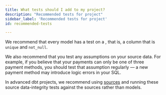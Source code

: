 ```yaml
---
title: What tests should I add to my project?
description: "Recommended tests for project"
sidebar_label: 'Recommended tests for project'
id: recommended-tests

---
```

We recommend that every model has a test on a <Term id="primary-key" />, that is, a column that is `unique` and `not_null`.

We also recommend that you test any assumptions on your source data. For example, if you believe that your payments can only be one of three payment methods, you should test that assumption regularly — a new payment method may introduce logic errors in your SQL.

In advanced dbt projects, we recommend using [sources](using-sources) and running these source data-integrity tests against the sources rather than models.
